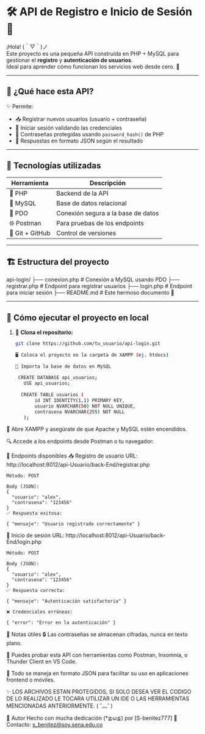# 🛠️ API de Registro e Inicio de Sesión 📲

¡Hola! (＾▽＾)ノ  
Este proyecto es una pequeña API construida en PHP + MySQL para gestionar el **registro** y **autenticación de usuarios**.  
Ideal para aprender cómo funcionan los servicios web desde cero. 🚀

---

## 📌 ¿Qué hace esta API?

✨ Permite:
  - 📥 Registrar nuevos usuarios (usuario + contraseña)
  - 🔐 Iniciar sesión validando las credenciales
  - 🔐 Contraseñas protegidas usando `password_hash()` de PHP
  - 🔁 Respuestas en formato JSON según el resultado

---

## 🧩 Tecnologías utilizadas

| Herramienta | Descripción |
|-------------|-------------|
| 🐘 PHP       | Backend de la API |
| 🐬 MySQL     | Base de datos relacional |
| 🧰 PDO       | Conexión segura a la base de datos |
| 🌐 Postman   | Para pruebas de los endpoints |
| 🐙 Git + GitHub | Control de versiones |

---

## 🏗️ Estructura del proyecto

api-login/
├── conexion.php # Conexión a MySQL usando PDO
├── registrar.php # Endpoint para registrar usuarios
├── login.php # Endpoint para iniciar sesión
├── README.md # Este hermoso documento 📄


---

## 💾 Cómo ejecutar el proyecto en local

1. 🚀 **Clona el repositorio:**

   ```bash
   git clone https://github.com/tu_usuario/api-login.git
    
   🖥️ Coloca el proyecto en la carpeta de XAMPP (ej. htdocs)
      
   🧱 Importa la base de datos en MySQL
      
    CREATE DATABASE api_usuarios;
      USE api_usuarios;
      
     CREATE TABLE usuarios (
          id INT IDENTITY(1,1) PRIMARY KEY,
          usuario NVARCHAR(50) NOT NULL UNIQUE,
          contrasena NVARCHAR(255) NOT NULL
      );

🔌 Abre XAMPP y asegúrate de que Apache y MySQL estén encendidos.

🔍 Accede a los endpoints desde Postman o tu navegador:

🔁 Endpoints disponibles
📥 Registro de usuario
    URL: http://localhost:8012/api-Usuario/back-End/registrar.php
    
    Método: POST
    
    Body (JSON):
    {
      "usuario": "alex",
      "contrasena": "123456"
    }
    ✅ Respuesta exitosa:
    
    { "mensaje": "Usuario registrado correctamente" }

🔐 Inicio de sesión
    URL: http://localhost:8012/api-Usuario/back-End/login.php
    
    Método: POST
    
    Body (JSON):
    {
      "usuario": "alex",
      "contrasena": "123456"
    }
    ✅ Respuesta correcta:
    
    { "mensaje": "Autenticación satisfactoria" }
    
    ❌ Credenciales erróneas:
    
    { "error": "Error en la autenticación" }

🧠 Notas útiles
  🔒 Las contraseñas se almacenan cifradas, nunca en texto plano.
  
  💬 Puedes probar esta API con herramientas como Postman, Insomnia, o Thunder Client en VS Code.
  
  🔁 Todo se maneja en formato JSON para facilitar su uso en aplicaciones frontend o móviles.
  
  ✨ LOS ARCHIVOS ESTAN PROTEGIDOS, SI SOLO DESEA VER EL CODIGO DE LO REALIZADO LE TOCARA UTILIZAR UN IDE O LAS HERRAMIENTAS MENCIONADAS ANTERIORMENTE. ( ˘︹˘ )

🧡 Autor
Hecho con mucha dedicación (*≧ω≦) por [S-benitez777]
📧 Contacto: s_benitez@soy.sena.edu.co

